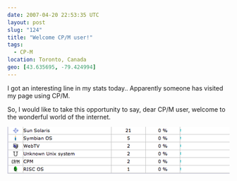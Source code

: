 ```yaml
---
date: 2007-04-20 22:53:35 UTC
layout: post
slug: "124"
title: "Welcome CP/M user!"
tags:
  - CP-M
location: Toronto, Canada
geo: [43.635695, -79.424994]
---
```

<p>I got an interesting line in my stats today.. Apparently someone has visited my page using CP/M.</p>

<p>So, I would like to take this opportunity to say, dear CP/M user, welcome to the wonderful world of the internet.</p>

<img src="/resources/images/posts/cpm.png" alt="CP/M user" />
